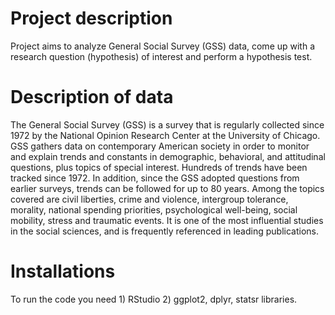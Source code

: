 # Project description
Project aims to analyze General Social Survey (GSS) data, come up with a research question (hypothesis) of interest and perform a hypothesis test.

# Description of data
The General Social Survey (GSS) is a survey that is regularly collected since 1972 by the National Opinion Research Center at the University of Chicago. GSS gathers data on contemporary American society in order to monitor and explain trends and constants in demographic, behavioral, and attitudinal questions, plus topics of special interest. Hundreds of trends have been tracked since 1972. In addition, since the GSS adopted questions from earlier surveys, trends can be followed for up to 80 years. Among the topics covered are civil liberties, crime and violence, intergroup tolerance, morality, national spending priorities, psychological well-being, social mobility, stress and traumatic events. It is one of the most influential studies in the social sciences, and is frequently referenced in leading publications.

# Installations
To run the code you need 1) RStudio 2) ggplot2, dplyr, statsr libraries.
